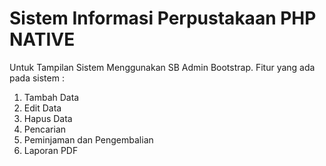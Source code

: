 # Sistem Informasi Perpustakaan PHP NATIVE
Untuk Tampilan Sistem Menggunakan SB Admin Bootstrap.
Fitur yang ada pada sistem : 
1. Tambah Data
2. Edit Data
3. Hapus Data
4. Pencarian
5. Peminjaman dan Pengembalian
6. Laporan PDF
